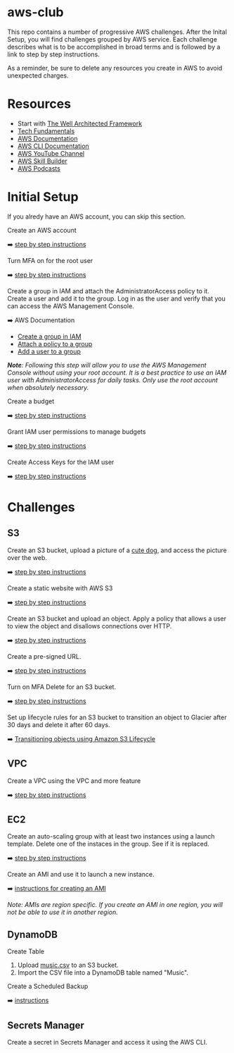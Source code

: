# aws-club
This repo contains a number of progressive AWS challenges. After the Inital Setup, you will find challenges grouped by AWS service. Each challenge describes what is to be accomplished in broad terms and is followed by a link to step by step instructions.

As a reminder, be sure to delete any resources you create in AWS to avoid unexpected charges. 

# Resources
- Start with [The Well Architected Framework](https://aws.amazon.com/architecture/well-architected/)
- [Tech Fundamentals](https://learn.cantrill.io/p/tech-fundamentals)
- [AWS Documentation](https://docs.aws.amazon.com/)
- [AWS CLI Documentation](https://docs.aws.amazon.com/cli/latest/userguide/cli-chap-welcome.html)
- [AWS YouTube Channel](https://www.youtube.com/user/AmazonWebServices)
- [AWS Skill Builder](https://skillbuilder.aws/)
- [AWS Podcasts](https://aws.amazon.com/podcasts/)

# Initial Setup

If you alredy have an AWS account, you can skip this section.

Create an AWS account 

➡️ [step by step instructions](https://docs.aws.amazon.com/accounts/latest/reference/manage-acct-creating.html)

Turn MFA on for the root user

➡️ [step by step instructions](https://docs.aws.amazon.com/accounts/latest/reference/getting-started-step3.html)

Create a group in IAM and attach the AdministratorAccess policy to it. Create a user and add it to the group. Log in as the user and verify that you can access the AWS Management Console.

➡️ AWS Documentation
- [Create a group in IAM](https://docs.aws.amazon.com/IAM/latest/UserGuide/id_groups_create.html)
- [Attach a policy to a group](https://docs.aws.amazon.com/IAM/latest/UserGuide/access_policies_manage-attach-detach.html#attach-policy-group-console)
- [Add a user to a group](https://docs.aws.amazon.com/IAM/latest/UserGuide/id_groups_manage_add-remove-users.html)

***Note**: Following this step will allow you to use the AWS Management Console without using your root account. It is a best practice to use an IAM user with AdministratorAccess for daily tasks. Only use the root account when absolutely necessary.* 

Create a budget

➡️ [step by step instructions](setup-create-budget.md)

Grant IAM user permissions to manage budgets

➡️ [step by step instructions](setup-grant-iam-user-permissions-to-manage-budgets.md)

Create Access Keys for the IAM user

➡️ [step by step instructions](https://docs.aws.amazon.com/keyspaces/latest/devguide/create.keypair.html)

# Challenges
## S3

Create an S3 bucket, upload a picture of a [cute dog](rocky.jpeg), and access the picture over the web.

➡️ [step by step instructions](s3-upload-and-access-a-pic-of-a-cute-dog.md)

Create a static website with AWS S3

➡️ [step by step instructions](s3-create-a-static-website.md)

Create an S3 bucket and upload an object. Apply a policy that allows a user to view the object and disallows connections over HTTP.

➡️ [step by step instructions](s3-create-a-bucket-disallow-http-connections.md)

Create a pre-signed URL.

➡️ [step by step instructions](s3-create-a-pre-signed-url.md)

Turn on MFA Delete for an S3 bucket.

➡️ [step by step instructions](s3-enable-mfa-delete.md)

Set up lifecycle rules for an S3 bucket to transition an object to Glacier after 30 days and delete it after 60 days.

➡️ [Transitioning objects using Amazon S3 Lifecycle](https://docs.aws.amazon.com/AmazonS3/latest/userguide/lifecycle-transition-general-considerations.html)

## VPC

Create a VPC using the VPC and more feature

➡️ [step by step instructions](vpc-create-vpc-using-vpc-and-more.md)

## EC2

Create an auto-scaling group with at least two instances using a launch template. Delete one of the instaces in the group. See if it is replaced.

➡️ [step by step instructions](ec2-create-an-auto-scaling-group.md)

Create an AMI and use it to launch a new instance.

➡️ [instructions for creating an AMI](https://docs.aws.amazon.com/toolkit-for-visual-studio/latest/user-guide/tkv-create-ami-from-instance.html)

*Note: AMIs are region specific. If you create an AMI in one region, you will not be able to use it in another region.*

## DynamoDB
Create Table
1. Upload [music.csv](music.csv) to an S3 bucket.
1. Import the CSV file into a DynamoDB table named "Music".

Create a Scheduled Backup

➡️ [instructions](https://aws.amazon.com/blogs/database/set-up-scheduled-backups-for-amazon-dynamodb-using-aws-backup/)

## Secrets Manager
Create a secret in Secrets Manager and access it using the AWS CLI.